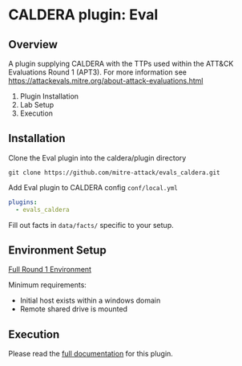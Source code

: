 # CALDERA plugin: Eval

## Overview

A plugin supplying CALDERA with the TTPs used within the ATT&CK Evaluations Round 1 (APT3).
For more information see https://attackevals.mitre.org/about-attack-evaluations.html

1. Plugin Installation
2. Lab Setup
3. Execution

## Installation
Clone the Eval plugin into the caldera/plugin directory
```commandline
git clone https://github.com/mitre-attack/evals_caldera.git
```
Add Eval plugin to CALDERA config `conf/local.yml`
```yaml
plugins:
  - evals_caldera
```

Fill out facts in `data/facts/` specific to your setup.

## Environment Setup
[Full Round 1 Environment](https://attackevals.mitre.org/methodology/round1/environment.html)

Minimum requirements:
- Initial host exists within a windows domain
- Remote shared drive is mounted

## Execution

Please read the [full documentation](https://github.com/mitre/caldera/wiki/Plugins-evals) for this plugin.
